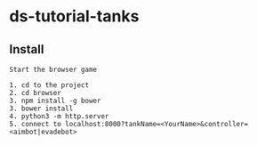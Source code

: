 # ds-tutorial-tanks

## Install

```
Start the browser game

1. cd to the project
2. cd browser
3. npm install -g bower
3. bower install
4. python3 -m http.server
5. connect to localhost:8000?tankName=<YourName>&controller=<aimbot|evadebot>
```

